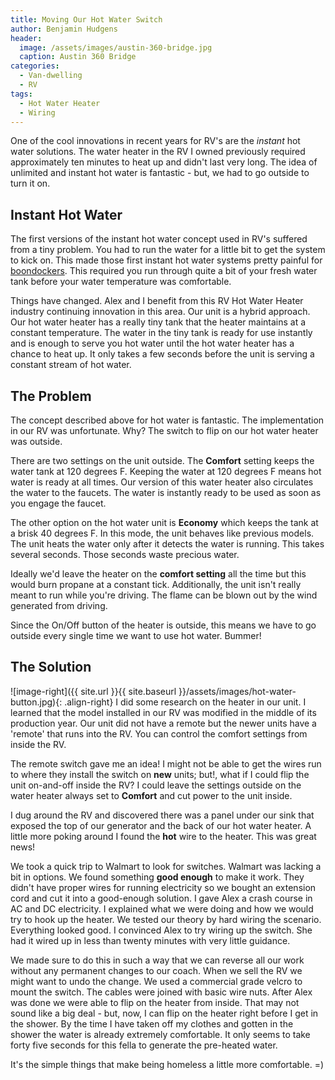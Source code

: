 ```yaml
---
title: Moving Our Hot Water Switch
author: Benjamin Hudgens
header:
  image: /assets/images/austin-360-bridge.jpg
  caption: Austin 360 Bridge
categories:
  - Van-dwelling
  - RV
tags:
  - Hot Water Heater
  - Wiring
---
```


One of the cool innovations in recent years for RV's are the _instant_ hot water solutions.  The water heater in the RV I owned previously required approximately ten minutes to heat up and didn't last very long.  The idea of unlimited and instant hot water is fantastic - but, we had to go outside to turn it on.

## Instant Hot Water

The first versions of the instant hot water concept used in RV's suffered from a tiny problem.  You had to run the water for a little bit to get the system to kick on.  This made those first instant hot water systems pretty painful for [boondockers](http://www.allstays.com/Features/dry-camping-basics-what-you-need-to-know/).  This required you run through quite a bit of your fresh water tank before your water temperature was comfortable.

Things have changed.  Alex and I benefit from this RV Hot Water Heater industry continuing innovation in this area.  Our unit is a hybrid approach.  Our hot water heater has a really tiny tank that the heater maintains at a constant temperature.  The water in the tiny tank is ready for use instantly and is enough to serve you hot water until the hot water heater has a chance to heat up.  It only takes a few seconds before the unit is serving a constant stream of hot water.  

## The Problem

The concept described above for hot water is fantastic.  The implementation in our RV was unfortunate.  Why?  The switch to flip on our hot water heater was outside.  

There are two settings on the unit outside.  The **Comfort** setting keeps the water tank at 120 degrees F.  Keeping the water at 120 degrees F means hot water is ready at all times.  Our version of this water heater also circulates the water to the faucets.  The water is instantly ready to be used as soon as you engage the faucet.  

The other option on the hot water unit is **Economy** which keeps the tank at a brisk 40 degrees F.  In this mode, the unit behaves like previous models.  The unit heats the water only after it detects the water is running.  This takes several seconds.  Those seconds waste precious water.

Ideally we'd leave the heater on the **comfort setting** all the time but this would burn propane at a constant tick.  Additionally, the unit isn't really meant to run while you're driving.  The flame can be blown out by the wind generated from driving.  

Since the On/Off button of the heater is outside, this means we have to go outside every single time we want to use hot water.  Bummer!

## The Solution

![image-right]({{ site.url }}{{ site.baseurl }}/assets/images/hot-water-button.jpg){: .align-right}
I did some research on the heater in our unit.  I learned that the model installed in our RV was modified in the middle of its production year.  Our unit did not have a remote but the newer units have a 'remote' that runs into the RV.  You can control the comfort settings from inside the RV.  

The remote switch gave me an idea!  I might not be able to get the wires run to where they install the switch on **new** units; but!, what if I could flip the unit on-and-off inside the RV?  I could leave the settings outside on the water heater always set to **Comfort** and cut power to the unit inside.

I dug around the RV and discovered there was a panel under our sink that exposed the top of our generator and the back of our hot water heater.  A little more poking around I found the **hot** wire to the heater.  This was great news!

We took a quick trip to Walmart to look for switches.  Walmart was lacking a bit in options.  We found something **good enough** to make it work.  They didn't have proper wires for running electricity so we bought an extension cord and cut it into a good-enough solution.  I gave Alex a crash course in AC and DC electricity.  I explained what we were doing and how we would try to hook up the heater.  We tested our theory by hard wiring the scenario.  Everything looked good. I convinced Alex to try wiring up the switch.  She had it wired up in less than twenty minutes with very little guidance.  

We made sure to do this in such a way that we can reverse all our work without any permanent changes to our coach.  When we sell the RV we might want to undo the change.  We used a commercial grade velcro to mount the switch.  The cables were joined with basic wire nuts.  After Alex was done we were able to flip on the heater from inside.  That may not sound like a big deal - but, now, I can flip on the heater right before I get in the shower.  By the time I have taken off my clothes and gotten in the shower the water is already extremely comfortable.  It only seems to take forty five seconds for this fella to generate the pre-heated water.

It's the simple things that make being homeless a little more comfortable.  =)
